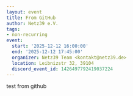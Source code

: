 ```yaml
---
layout: event
title: From GitHub
author: Netz39 e.V.
tags:
- non-recurring
event:
  start: '2025-12-12 16:00:00'
  end: '2025-12-12 17:45:00'
  organizer: Netz39 Team <kontakt@netz39.de>
  location: Leibnizstr 32, 39104
  discord_event_id: 1426497792419037224
---
```

test from github